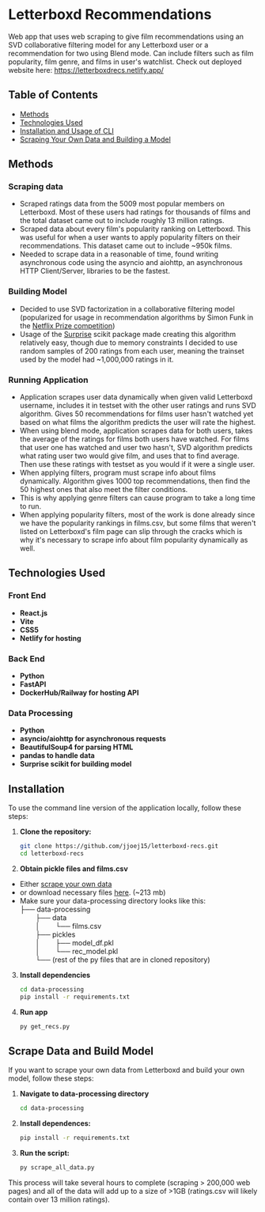 # Letterboxd Recommendations

Web app that uses web scraping to give film recommendations using an SVD collaborative filtering model for any Letterboxd user or a recommendation for two using Blend mode. Can include filters such as film popularity, film genre, and films in user's watchlist. Check out deployed website here: https://letterboxdrecs.netlify.app/

## Table of Contents

- [Methods](#methods)
- [Technologies Used](#technologies-used)
- [Installation and Usage of CLI](#installation)
- [Scraping Your Own Data and Building a Model](#scrape-data-and-build-model)

## Methods

### Scraping data
- Scraped ratings data from the 5009 most popular members on Letterboxd. Most of these users had ratings for thousands of films and the total dataset came out to include roughly 13 million ratings.
- Scraped data about every film's popularity ranking on Letterboxd. This was useful for when a user wants to apply popularity filters on their recommendations. This dataset came out to include ~950k films.
- Needed to scrape data in a reasonable of time, found writing asynchronous code using the asyncio and aiohttp, an asynchronous HTTP Client/Server, libraries to be the fastest.

### Building Model
- Decided to use SVD factorization in a collaborative filtering model (popularized for usage in recommendation algorithms by Simon Funk in the [Netflix Prize competition](https://en.wikipedia.org/wiki/Netflix_Prize))
- Usage of the [Surprise](https://surpriselib.com/) scikit package made creating this algorithm relatively easy, though due to memory constraints I decided to use random samples of 200 ratings from each user, meaning the trainset used by the model had ~1,000,000 ratings in it.

### Running Application
- Application scrapes user data dynamically when given valid Letterboxd username, includes it in testset with the other user ratings and runs SVD algorithm. Gives 50 recommendations for films user hasn't watched yet based on what films the algorithm predicts the user will rate the highest. 
- When using blend mode, application scrapes data for both users, takes the average of the ratings for films both users have watched. For films that user one has watched and user two hasn't, SVD algorithm predicts what rating user two would give film, and uses that to find average. Then use these ratings with testset as you would if it were a single user.
- When applying filters, program must scrape info about films dynamically. Algorithm gives 1000 top recommendations, then find the 50 highest ones that also meet the filter conditions. 
- This is why applying genre filters can cause program to take a long time to run. 
- When applying popularity filters, most of the work is done already since we have the popularity rankings in films.csv, but some films that weren't listed on Letterboxd's film page can slip through the cracks which is why it's necessary to scrape info about film popularity dynamically as well.

## Technologies Used

### Front End
- **React.js**
- **Vite**
- **CSS5**
- **Netlify for hosting**

### Back End
- **Python**
- **FastAPI**
- **DockerHub/Railway for hosting API**

### Data Processing
- **Python**
- **asyncio/aiohttp for asynchronous requests**
- **BeautifulSoup4 for parsing HTML**
- **pandas to handle data**
- **Surprise scikit for building model**

## Installation

To use the command line version of the application locally, follow these steps:

1. **Clone the repository:**
   ```sh
   git clone https://github.com/jjoej15/letterboxd-recs.git
   cd letterboxd-recs
   ```
2. **Obtain pickle files and films.csv**
- Either [scrape your own data](#scrape-data-and-build-model)
- or download necessary files [here](https://drive.google.com/file/d/16sAdnrwurwpJiAUzE0lbiS8hO7MV8Vkd/view?usp=sharing). (~213 mb)
- Make sure your data-processing directory looks like this:        
├── data-processing         
&nbsp;&nbsp;&nbsp;&nbsp;&nbsp;&nbsp;&nbsp;&nbsp;├── data      
&nbsp;&nbsp;&nbsp;&nbsp;&nbsp;&nbsp;&nbsp;&nbsp;│&nbsp;&nbsp;&nbsp;&nbsp;&nbsp;&nbsp;&nbsp;&nbsp;└── films.csv     
&nbsp;&nbsp;&nbsp;&nbsp;&nbsp;&nbsp;&nbsp;&nbsp;├── pickles     
&nbsp;&nbsp;&nbsp;&nbsp;&nbsp;&nbsp;&nbsp;&nbsp;│&nbsp;&nbsp;&nbsp;&nbsp;&nbsp;&nbsp;&nbsp;&nbsp;├── model_df.pkl     
&nbsp;&nbsp;&nbsp;&nbsp;&nbsp;&nbsp;&nbsp;&nbsp;│&nbsp;&nbsp;&nbsp;&nbsp;&nbsp;&nbsp;&nbsp;&nbsp;└── rec_model.pkl        
&nbsp;&nbsp;&nbsp;&nbsp;&nbsp;&nbsp;&nbsp;&nbsp;└── (rest of the py files that are in cloned repository)         


3. **Install dependencies**
   ```sh
   cd data-processing
   pip install -r requirements.txt
   ```

3. **Run app**
    ```sh
    py get_recs.py
    ```

## Scrape Data and Build Model

If you want to scrape your own data from Letterboxd and build your own model, follow these steps:

1. **Navigate to data-processing directory**
   ```sh
   cd data-processing
   ```

2. **Install dependences:**
   ```sh
   pip install -r requirements.txt
   ```

3. **Run the script:**
   ```sh
   py scrape_all_data.py
   ```

This process will take several hours to complete (scraping > 200,000 web pages) and all of the data will add up to a size of >1GB (ratings.csv will likely contain over 13 million ratings). 

